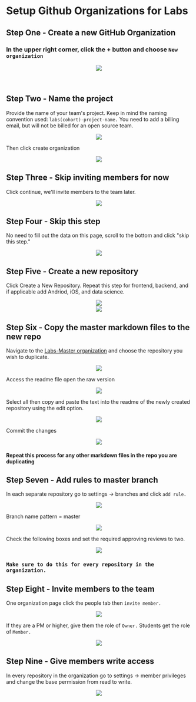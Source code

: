 # Setup Github Organizations for Labs

## Step One - Create a new GitHub Organization

### In the upper right corner, click the + button and choose `New organization`

<div align="center"><img src="./images/step1.png" ></div>
<br>
<br>

## Step Two - Name the project

Provide the name of your team's project. Keep in mind the naming convention used: `labs(cohort)-project-name.` You need to add a billing email, but will not be billed for an open source team.

<div align="center"><img src="./images/step2.png" ></div>

Then click create organization

<div align="center"><img src="./images/step2_1.png" ></div>

</center>

## Step Three - Skip inviting members for now

Click continue, we'll invite members to the team later.

<div align="center"><img src="./images/step3.png"></div>

## Step Four - Skip this step

No need to fill out the data on this page, scroll to the bottom and click "skip this step."

<div align="center"><img src="./images/step4.png"></div>

## Step Five - Create a new repository

Click Create a New Repository. Repeat this step for frontend, backend, and if applicable add Andriod, iOS, and data science.

<div align="center"><img src="./images/step5.png"></div>

<div align="center"><img src="./images/step5-1.png"></div>

## Step Six - Copy the master markdown files to the new repo

Navigate to the [Labs-Master organization](https://github.com/labs-master) and choose the repository you wish to duplicate.

<div align="center"><img src="./images/step6.png"></div>

Access the readme file open the raw version

<div align="center"><img src="./images/step6-1.png"></div>

Select all then copy and paste the text into the readme of the newly created repository using the edit option.

<div align="center"><img src="./images/step6-2.png"></div>

Commit the changes

<div align="center"><img src="./images/step6-3.png"></div>

#### Repeat this process for any other markdown files in the repo you are duplicating

## Step Seven - Add rules to master branch

In each separate repository go to settings -> branches and click `add rule.`

<div align="center"><img src="./images/step7.png"></div>

Branch name pattern = master

<div align="center"><img src="./images/step7-1.png"></div>

Check the following boxes and set the required approving reviews to two.

<div align="center"><img src="./images/step7-2.png"></div>

### `Make sure to do this for every repository in the organization.`

## Step Eight - Invite members to the team

One organization page click the people tab then `invite member.`

<div align="center"><img src="./images/step8.png"></div>

If they are a PM or higher, give them the role of `Owner.` Students get the role of `Member.`

<div align="center"><img src="./images/step8-1.png"></div>

## Step Nine - Give members write access

In every repository in the organization go to settings -> member privileges and change the base permission from read to write.

<div align="center"><img src="./images/step9.png"></div>
